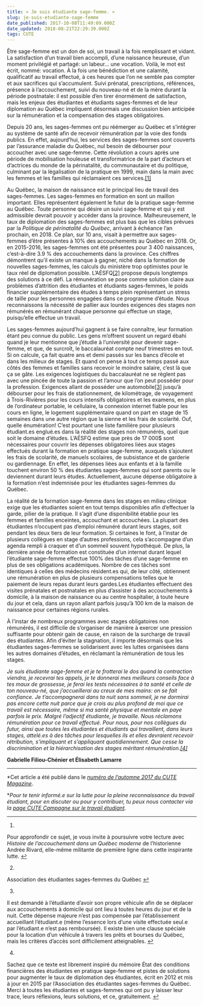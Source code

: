 ```yaml
---
title: « Je suis étudiante sage-femme. »
slug: je-suis-etudiante-sage-femme
date_published: 2017-10-08T11:49:09.000Z
date_updated: 2018-08-21T22:29:39.000Z
tags: CUTE
---
```


Être sage-femme est un don de soi, un travail à la fois remplissant et vidant. La satisfaction d’un travail bien accompli, d’une naissance heureuse, d’un moment privilégié et partagé: un labeur… une vocation. Voilà, le mot est écrit, nommé: vocation. À la fois une bénédiction et une calamité, qualificatif au travail effectué, à ces heures que l’on ne semble pas compter et aux sacrifices qui s’accumulent. Suivi prénatal, prescriptions, références, présence à l’accouchement, suivi du nouveau-né et de la mère durant la période postnatale: il est possible d’en tirer énormément de satisfaction, mais les enjeux des étudiantes et étudiants sages-femmes et de leur diplomation au Québec impliquent désormais une discussion bien anticipée sur la rémunération et la compensation des stages obligatoires.

Depuis 20 ans, les sages-femmes ont pu réémerger au Québec et s’intégrer au système de santé afin de recevoir rémunération par la voie des fonds publics. En effet, aujourd’hui, les services des sages-femmes sont couverts par l’assurance maladie du Québec, nul besoin de débourser pour accoucher avec une sage-femme. Cette révolution a cours après une période de mobilisation houleuse et transformatrice de la part d’acteurs et d’actrices du monde de la périnatalité, du communautaire et du politique, culminant par la légalisation de la pratique en 1999, main dans la main avec les femmes et les familles qui réclamaient ces services.[[1]](#fn1)

Au Québec, la maison de naissance est le principal lieu de travail des sages-femmes. Les sages-femmes en formation en sont un maillon important. Elles représentent également le futur de la pratique sage-femme au Québec. Toute personne qui désire un suivi sage-femme et qui y est admissible devrait pouvoir y accéder dans la province. Malheureusement, le taux de diplomation des sages-femmes est plus bas que les cibles prévues par la *Politique de périnatalité du Québec*, arrivant à échéance l’an prochain, en 2018. Ce plan, sur 10 ans, visait à permettre aux sages-femmes d’être présentes à 10% des accouchements au Québec en 2018. Or, en 2015-2016, les sages-femmes ont été présentes pour 3 400 naissances, c’est-à-dire 3.9 % des accouchements dans la province. Ces chiffres démontrent qu’il existe un manque à gagner, niché dans la formation de nouvelles sages-femmes, les calculs du ministère trop optimistes pour le taux réel de diplomation possible. L’AÉSFQ[[2]](#fn2) propose depuis longtemps des solutions à ce défi. La rémunération se pose comme solution claire aux problèmes d’attrition des étudiantes et étudiants sages-femmes, le poids financier supplémentaire des études à temps plein représentant un stress de taille pour les personnes engagées dans ce programme d’étude. Nous reconnaissons la nécessité de pallier aux lourdes exigences des stages non rémunérés en rémunérant chaque personne qui effectue un stage, puisqu’elle effectue un travail.

Les sages-femmes aujourd’hui gagnent à se faire connaître, leur formation étant peu connue du public. Les gens m’offrent souvent un regard ébahi quand je leur mentionne que j’étudie à l’université pour devenir sage-femme, et que, de surcroît, le baccalauréat compte neuf trimestres en tout. Si on calcule, ça fait quatre ans et demi passés sur les bancs d’école et dans les milieux de stages. Et quand on pense à tout ce temps passé aux côtés des femmes et familles sans recevoir le moindre salaire, c’est là que ça se gâte. Les exigences logistiques du baccalauréat ne se règlent pas avec une pincée de toute la passion et l’amour que l’on peut posséder pour la profession. Exigences allant de posséder une automobile[[3]](#fn3) jusqu’à débourser pour les frais de stationnement, de kilométrage, de voyagement à Trois-Rivières pour les cours intensifs obligatoires et les examens, en plus de l’ordinateur portable, le cellulaire, la connexion internet fiable pour les cours en ligne, le logement supplémentaire quand on part en stage de 15 semaines dans une autre région que la sienne et les frais de scolarité. Ouf, quelle énumération! C’est pourtant une liste familière pour plusieurs étudiant.es englué.es dans la réalité des stages non rémunérés, quel que soit le domaine d’études. L’AÉSFQ estime que près de 17 000$ sont nécessaires pour couvrir les dépenses obligatoires liées aux stages effectués durant la formation en pratique sage-femme, auxquels s’ajoutent les frais de scolarité, de manuels scolaires, de subsistance et de garderie ou gardiennage. En effet, les dépenses liées aux enfants et à la famille touchent environ 50 % des étudiantes sages-femmes qui sont parents ou le deviennent durant leurs études. Actuellement, aucune dépense obligatoire à la formation n’est indemnisée pour les étudiantes sages-femmes du Québec.

La réalité de la formation sage-femme dans les stages en milieu clinique exige que les étudiantes soient en tout temps disponibles afin d’effectuer la garde, pilier de la pratique. Il s’agit d’une disponibilité établie pour les femmes et familles enceintes, accouchant et accouchées. La plupart des étudiantes n’occupent pas d’emploi rémunéré durant leurs stages, soit pendant les deux tiers de leur formation. Si certaines le font, à l’instar de plusieurs collègues en stage d’autres professions, cela s’accompagne d’un agenda rempli à craquer et d’un sommeil souvent hypothéqué. De plus, la dernière année de formation est constituée d’un internat durant lequel l’étudiante sage-femme effectue 100% des tâches d’une sage-femme en plus de ses obligations académiques. Nombre de ces tâches sont identiques à celles des médecins résident.es qui, de leur côté, obtiennent une rémunération en plus de plusieurs compensations telles que le paiement de leurs repas durant leurs gardes.Les étudiantes effectuent des visites prénatales et postnatales en plus d’assister à des accouchements à domicile, à la maison de naissance ou au centre hospitalier, à toute heure du jour et cela, dans un rayon allant parfois jusqu’à 100 km de la maison de naissance pour certaines régions rurales.

À l’instar de nombreux programmes avec stages obligatoires non rémunérés, il est difficile de s’organiser de manière à exercer une pression suffisante pour obtenir gain de cause, en raison de la surcharge de travail des étudiantes. Afin d’éviter la stagnation, il importe désormais que les étudiantes sages-femmes se solidarisent avec les luttes organisées dans les autres domaines d’études, en réclamant la rémunération de tous les stages.

*Je suis étudiante sage-femme et je te frotterai le dos quand la contraction viendra, je recevrai tes appels, je te donnerai mes meilleurs conseils face à tes maux de grossesse, je ferai les tests nécessaires à ta santé et celle de ton nouveau-né, que j’accueillerai au creux de mes mains: on se fait confiance. Je t’accompagnerai dans ta nuit sans sommeil, je ne dormirai pas encore cette nuit parce que je crois au plus profond de moi que ce travail est nécessaire, même si ma santé physique et mentale en paye parfois le prix. Malgré l’adjectif étudiante, je travaille. Nous réclamons rémunération pour ce travail effectué. Pour nous, pour nos collègues du futur, ainsi que toutes les étudiantes et étudiants qui travaillent, dans leurs stages, attelé.es à des tâches pour lesquelles ils et elles devraient recevoir rétribution, s’impliquant et s’appliquant quotidiennement. Que cesse la discrimination et la hiérarchisation des stages méritant rémunération.[[4]](#fn4)*

**Gabrielle Filiou-Chénier et Élisabeth Lamarre**

---

*Cet article a été publié dans le *[*numéro de l’automne 2017 du CUTE Magazine*](https://issuu.com/cute-mv/docs/2017_09_cutemagazine_fr)*.

**Pour te tenir informé.e sur la lutte pour la pleine reconnaissance du travail étudiant, pour en discuter ou pour y contribuer, tu peux nous contacter via la [page CUTE Campagne sur le travail étudiant](https://www.facebook.com/campagnetravailetudiant/).*

---

1. 
Pour approfondir ce sujet, je vous invite à poursuivre votre lecture avec *Histoire de l’accouchement dans un Québec moderne* de l’historienne Andrée Rivard, elle-même militante de première ligne dans cette inspirante lutte. [↩︎](#fnref1)

2. 
Association des étudiantes sages-femmes du Québec [↩︎](#fnref2)

3. 
Il est demandé à l’étudiante d’avoir son propre véhicule afin de se déplacer aux accouchements à domicile qui ont lieu à toutes heures du jour et de la nuit. Cette dépense majeure n’est pas compensée par l’établissement accueillant l’étudiant.e (même l’essence lors d’une visite effectuée seul.e par l’étudiant.e n’est pas remboursée). Il existe bien une clause spéciale pour la location d’un véhicule à travers les prêts et bourses du Québec, mais les critères d’accès sont difficilement atteignables. [↩︎](#fnref3)

4. 
Sachez que ce texte est librement inspiré du mémoire État des conditions financières des étudiantes en pratique sage-femme et pistes de solutions pour augmenter le taux de diplomation des étudiantes, écrit en 2012 et mis à jour en 2015 par l’Association des étudiantes sages-femmes du Québec. Merci à toutes les étudiantes et sages-femmes qui ont pu y laisser leur trace, leurs réflexions, leurs solutions, et ce, gratuitement. [↩︎](#fnref4)
